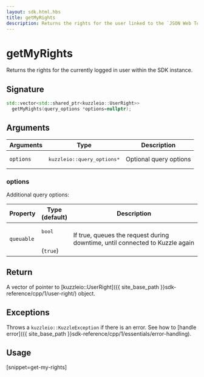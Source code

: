 ```yaml
---
layout: sdk.html.hbs
title: getMyRights
description: Returns the rights for the user linked to the `JSON Web Token`.
---
```


# getMyRights

Returns the rights for the currently logged in user within the SDK instance.

## Signature

```cpp
std::vector<std::shared_ptr<kuzzleio::UserRight>> 
  getMyRights(query_options *options=nullptr);
```

## Arguments

| Arguments    | Type    | Description |
|--------------|---------|-------------|
| `options`  | <pre>kuzzleio::query_options\*</pre>  | Optional query options |

### options

Additional query options:

| Property     | Type<br/>(default)    | Description        | 
| ---------- | ------- | --------------------------------- | 
| `queuable` | <pre>bool</pre><br/>(`true`) | If true, queues the request during downtime, until connected to Kuzzle again |

## Return

A vector of pointer to [kuzzleio::UserRight]({{ site_base_path }}sdk-reference/cpp/1/user-right/) object.

## Exceptions

Throws a `kuzzleio::KuzzleException` if there is an error. See how to [handle error]({{ site_base_path }}sdk-reference/cpp/1/essentials/error-handling).

## Usage

[snippet=get-my-rights]
